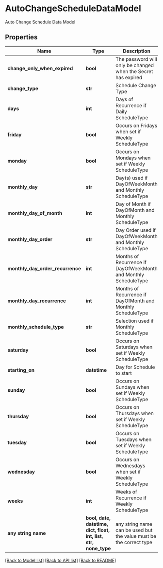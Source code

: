 # AutoChangeScheduleDataModel

Auto Change Schedule Data Model

## Properties
Name | Type | Description | Notes
------------ | ------------- | ------------- | -------------
**change_only_when_expired** | **bool** | The password will only be changed when the Secret has expired | [optional] 
**change_type** | **str** | Schedule Change Type | [optional] 
**days** | **int** | Days of Recurrence if Daily ScheduleType | [optional] 
**friday** | **bool** | Occurs on Fridays when set if Weekly ScheduleType | [optional] 
**monday** | **bool** | Occurs on Mondays when set if Weekly ScheduleType | [optional] 
**monthly_day** | **str** | Day(s) used if DayOfWeekMonth and Monthly ScheduleType | [optional] 
**monthly_day_of_month** | **int** | Day of Month if DayOfMonth and Monthly ScheduleType | [optional] 
**monthly_day_order** | **str** | Day Order used if DayOfWeekMonth and Monthly ScheduleType | [optional] 
**monthly_day_order_recurrence** | **int** | Months of Recurrence if DayOfWeekMonth and Monthly ScheduleType | [optional] 
**monthly_day_recurrence** | **int** | Months of Recurrence if DayOfMonth and Monthly ScheduleType | [optional] 
**monthly_schedule_type** | **str** | Selection used if Monthly ScheduleType | [optional] 
**saturday** | **bool** | Occurs on Saturdays when set if Weekly ScheduleType | [optional] 
**starting_on** | **datetime** | Day for Schedule to start | [optional] 
**sunday** | **bool** | Occurs on Sundays when set if Weekly ScheduleType | [optional] 
**thursday** | **bool** | Occurs on Thursdays when set if Weekly ScheduleType | [optional] 
**tuesday** | **bool** | Occurs on Tuesdays when set if Weekly ScheduleType | [optional] 
**wednesday** | **bool** | Occurs on Wednesdays when set if Weekly ScheduleType | [optional] 
**weeks** | **int** | Weeks of Recurrence if Weekly ScheduleType | [optional] 
**any string name** | **bool, date, datetime, dict, float, int, list, str, none_type** | any string name can be used but the value must be the correct type | [optional]

[[Back to Model list]](../README.md#documentation-for-models) [[Back to API list]](../README.md#documentation-for-api-endpoints) [[Back to README]](../README.md)


